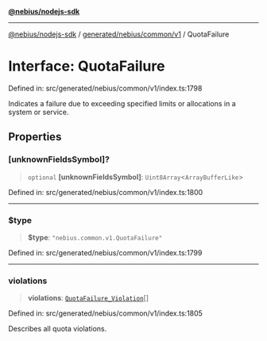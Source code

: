 [**@nebius/nodejs-sdk**](../../../../../README.md)

---

[@nebius/nodejs-sdk](../../../../../README.md) / [generated/nebius/common/v1](../README.md) / QuotaFailure

# Interface: QuotaFailure

Defined in: src/generated/nebius/common/v1/index.ts:1798

Indicates a failure due to exceeding specified limits or allocations in a system or service.

## Properties

### \[unknownFieldsSymbol\]?

> `optional` **\[unknownFieldsSymbol\]**: `Uint8Array`\<`ArrayBufferLike`\>

Defined in: src/generated/nebius/common/v1/index.ts:1800

---

### $type

> **$type**: `"nebius.common.v1.QuotaFailure"`

Defined in: src/generated/nebius/common/v1/index.ts:1799

---

### violations

> **violations**: [`QuotaFailure_Violation`](QuotaFailure_Violation.md)[]

Defined in: src/generated/nebius/common/v1/index.ts:1805

Describes all quota violations.
